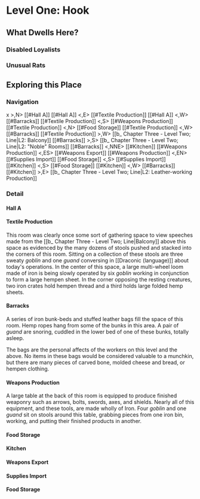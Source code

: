 # Level One: Hook
## What Dwells Here?
### Disabled Loyalists
### Unusual Rats
## Exploring this Place
### Navigation
x >,N> [[#Hall A]]
[[#Hall A]] <,E> [[#Textile Production]]
[[#Hall A]] <,W> [[#Barracks]]
[[#Textile Production]] <,S> [[#Weapons Production]]
[[#Textile Production]] <,N> [[#Food Storage]]
[[#Textile Production]] <,W> [[#Barracks]]
[[#Textile Production]] >,W> [[b_ Chapter Three - Level Two; Line|L2: Balcony]]
[[#Barracks]] >,S> [[b_ Chapter Three - Level Two; Line|L2: "Noble" Rooms]]
[[#Barracks]] <,NNE> [[#Kitchen]]
[[#Weapons Production]] <,ES> [[#Weapons Export]]
[[#Weapons Production]] <,EN> [[#Supplies Import]]
[[#Food Storage]] <,S> [[#Supplies Import]]
[[#Kitchen]] <,S> [[#Food Storage]]
[[#Kitchen]] <,W> [[#Barracks]]
[[#Kitchen]] >,E> [[b_ Chapter Three - Level Two; Line|L2: Leather-working Production]]

### Detail
#### Hall A
#### Textile Production
This room was clearly once some sort of gathering space to view speeches made from the [[b_ Chapter Three - Level Two; Line|Balcony]] above this space as evidenced by the many dozens of stools pushed and stacked into the corners of this room. Sitting on a collection of these stools are three sweaty *goblin* and one *guand* conversing in [[Draconic (language)]] about today's operations. In the center of this space, a large multi-wheel loom made of iron is being slowly operated by six *goblin* working in conjunction to form a large hempen sheet. In the corner opposing the resting creatures, two iron crates hold hempen thread and a third holds large folded hemp sheets.

#### Barracks
A series of iron bunk-beds and stuffed leather bags fill the space of this room. Hemp ropes hang from some of the bunks in this area. A pair of *guand* are snoring, cuddled in the lower bed of one of these bunks, totally asleep.

The bags are the personal affects of the workers on this level and the above. No items in these bags would be considered valuable to a munchkin, but there are many pieces of carved bone, molded cheese and bread, or hempen clothing.

#### Weapons Production
A large table at the back of this room is equipped to produce finished weaponry such as arrows, bolts, swords, axes, and shields. Nearly all of this equipment, and these tools, are made wholly of Iron. Four *goblin* and one *guand* sit on stools around this table, grabbing pieces from one iron bin, working, and putting their finished products in another.

#### Food Storage
#### Kitchen
#### Weapons Export
#### Supplies Import
#### Food Storage